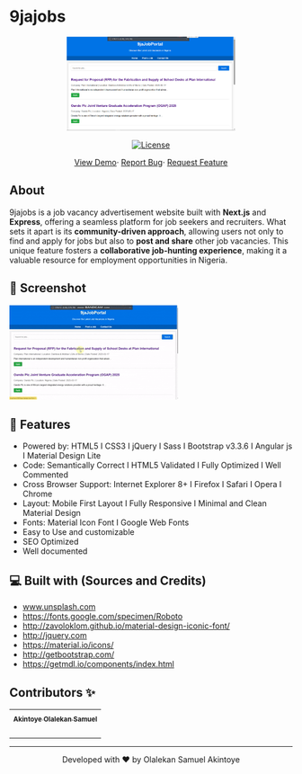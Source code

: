 # 9jajobs

<p align="center"><img alt="linkpe app" src="/public/assets/img/Home%20page.jpg" width="300vw"/></p>
<p align="center">
	<!-- <a href="https://github.com/AOS2019"><img alt="Devloper" src=""/></a> -->
	<a href="https://github.com/AOS2019/9jajobs/LICENSE"><img alt="License" src="https://img.shields.io/github/license/PtPrashantTripathi/ptprashanttripathi.github.io.svg?style=flat-square"/></a>
	<!--<a href="https://github.com/AOS2019/9jajobs/"><img alt="Website Status" src="https://img.shields.io/website/http/ptprashanttripathi.github.io.svg?down_message=Down&up_message=Online&style=flat-square"/></a>-->
</p>
<p align="center">
	<a href="https://aos2019.github.io/myportfolio">View Demo</a>·
	<a href="https://github.com/AOS2019/9jajobs/issues/new/choose">Report Bug</a>·
	<a href="https://github.com/AOS2019/9jajobs/issues/new/choose">Request Feature</a>
</p>

## About

9jajobs is a job vacancy advertisement website built with **Next.js** and **Express**, offering a seamless platform for job seekers and recruiters. What sets it apart is its **community-driven approach**, allowing users not only to find and apply for jobs but also to **post and share** other job vacancies. This unique feature fosters a **collaborative job-hunting experience**, making it a valuable resource for employment opportunities in Nigeria.

## 🚀 Screenshot 

![](/public/assets/img/Page%20Demo.gif)

## 🧐 Features

- Powered by: HTML5 I CSS3 I jQuery I Sass I Bootstrap v3.3.6 I Angular js I Material Design Lite
- Code: Semantically Correct I HTML5 Validated I Fully Optimized I Well Commented
- Cross Browser Support: Internet Explorer 8+ I Firefox I Safari I Opera I Chrome
- Layout: Mobile First Layout I Fully Responsive I Minimal and Clean Material Design
- Fonts: Material Icon Font I Google Web Fonts
- Easy to Use and customizable
- SEO Optimized
- Well documented

## 💻 Built with (Sources and Credits)

- www.unsplash.com
- https://fonts.google.com/specimen/Roboto
- http://zavoloklom.github.io/material-design-iconic-font/
- http://jquery.com
- https://material.io/icons/
- http://getbootstrap.com/
- https://getmdl.io/components/index.html



## Contributors ✨

<table>
	<tr>
		<th align="center">
				<a href="https://github.com/AOS2019">
					<sub><b>Akintoye Olalekan Samuel</b></sub>
				</a>
		</th>
  	</tr>
 	<tr>
		<td align="center">
			<a href="https://github.com/AOS2019">
				<img src="https://avatars.githubusercontent.com/u/46281184?s=200&v=4" width="100px;" alt=""/>
			</a>
		</td>
	</tr>
</table> 
<hr>
<p align="center">  
Developed with ❤️ by Olalekan Samuel Akintoye
</p>
